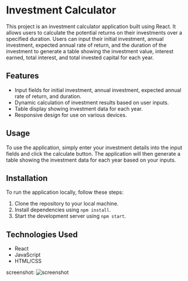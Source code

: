 # Investment Calculator

This project is an investment calculator application built using React. It allows users to calculate the potential returns on their investments over a specified duration. Users can input their initial investment, annual investment, expected annual rate of return, and the duration of the investment to generate a table showing the investment value, interest earned, total interest, and total invested capital for each year.

## Features
- Input fields for initial investment, annual investment, expected annual rate of return, and duration.
- Dynamic calculation of investment results based on user inputs.
- Table display showing investment data for each year.
- Responsive design for use on various devices.

## Usage
To use the application, simply enter your investment details into the input fields and click the calculate button. The application will then generate a table showing the investment data for each year based on your inputs.

## Installation
To run the application locally, follow these steps:
1. Clone the repository to your local machine.
2. Install dependencies using `npm install`.
3. Start the development server using `npm start`.

## Technologies Used
- React
- JavaScript
- HTML/CSS


screenshot:
![screenshot]()